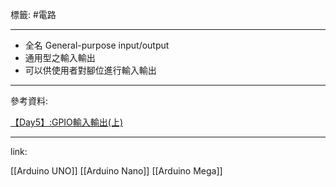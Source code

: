標籤: #電路 

---

- 全名 General-purpose input/output
- 通用型之輸入輸出
- 可以供使用者對腳位進行輸入輸出

---

參考資料:

[【Day5】:GPIO輸入輸出(上)](https://ithelp.ithome.com.tw/articles/10267777)

---

link:

[[Arduino UNO]]
[[Arduino Nano]]
[[Arduino Mega]]